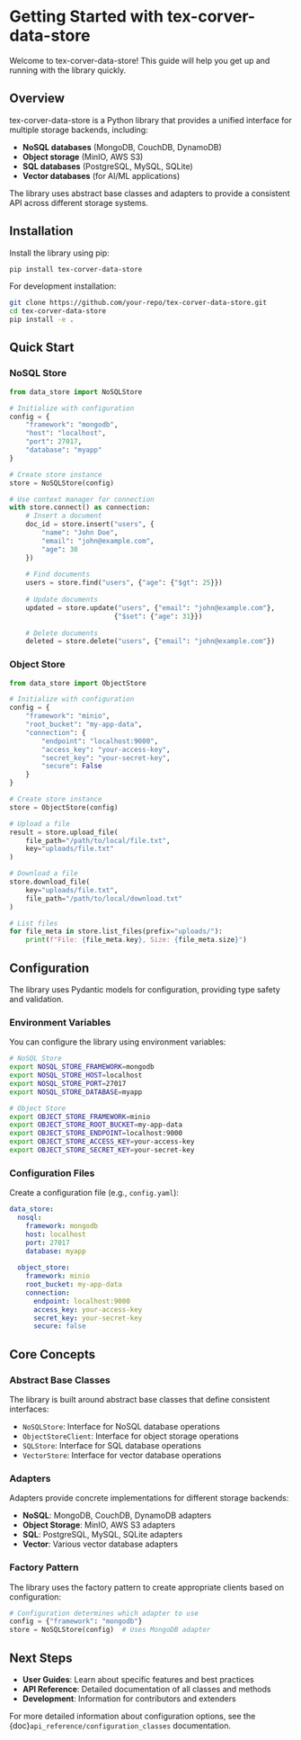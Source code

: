 # Getting Started with tex-corver-data-store

Welcome to tex-corver-data-store! This guide will help you get up and running with the library quickly.

## Overview

tex-corver-data-store is a Python library that provides a unified interface for multiple storage backends, including:

- **NoSQL databases** (MongoDB, CouchDB, DynamoDB)
- **Object storage** (MinIO, AWS S3)
- **SQL databases** (PostgreSQL, MySQL, SQLite)
- **Vector databases** (for AI/ML applications)

The library uses abstract base classes and adapters to provide a consistent API across different storage systems.

## Installation

Install the library using pip:

```bash
pip install tex-corver-data-store
```

For development installation:

```bash
git clone https://github.com/your-repo/tex-corver-data-store.git
cd tex-corver-data-store
pip install -e .
```

## Quick Start

### NoSQL Store

```python
from data_store import NoSQLStore

# Initialize with configuration
config = {
    "framework": "mongodb",
    "host": "localhost",
    "port": 27017,
    "database": "myapp"
}

# Create store instance
store = NoSQLStore(config)

# Use context manager for connection
with store.connect() as connection:
    # Insert a document
    doc_id = store.insert("users", {
        "name": "John Doe",
        "email": "john@example.com",
        "age": 30
    })
    
    # Find documents
    users = store.find("users", {"age": {"$gt": 25}})
    
    # Update documents
    updated = store.update("users", {"email": "john@example.com"}, 
                          {"$set": {"age": 31}})
    
    # Delete documents
    deleted = store.delete("users", {"email": "john@example.com"})
```

### Object Store

```python
from data_store import ObjectStore

# Initialize with configuration
config = {
    "framework": "minio",
    "root_bucket": "my-app-data",
    "connection": {
        "endpoint": "localhost:9000",
        "access_key": "your-access-key",
        "secret_key": "your-secret-key",
        "secure": False
    }
}

# Create store instance
store = ObjectStore(config)

# Upload a file
result = store.upload_file(
    file_path="/path/to/local/file.txt",
    key="uploads/file.txt"
)

# Download a file
store.download_file(
    key="uploads/file.txt",
    file_path="/path/to/local/download.txt"
)

# List files
for file_meta in store.list_files(prefix="uploads/"):
    print(f"File: {file_meta.key}, Size: {file_meta.size}")
```

## Configuration

The library uses Pydantic models for configuration, providing type safety and validation.

### Environment Variables

You can configure the library using environment variables:

```bash
# NoSQL Store
export NOSQL_STORE_FRAMEWORK=mongodb
export NOSQL_STORE_HOST=localhost
export NOSQL_STORE_PORT=27017
export NOSQL_STORE_DATABASE=myapp

# Object Store
export OBJECT_STORE_FRAMEWORK=minio
export OBJECT_STORE_ROOT_BUCKET=my-app-data
export OBJECT_STORE_ENDPOINT=localhost:9000
export OBJECT_STORE_ACCESS_KEY=your-access-key
export OBJECT_STORE_SECRET_KEY=your-secret-key
```

### Configuration Files

Create a configuration file (e.g., `config.yaml`):

```yaml
data_store:
  nosql:
    framework: mongodb
    host: localhost
    port: 27017
    database: myapp
  
  object_store:
    framework: minio
    root_bucket: my-app-data
    connection:
      endpoint: localhost:9000
      access_key: your-access-key
      secret_key: your-secret-key
      secure: false
```

## Core Concepts

### Abstract Base Classes

The library is built around abstract base classes that define consistent interfaces:

- `NoSQLStore`: Interface for NoSQL database operations
- `ObjectStoreClient`: Interface for object storage operations
- `SQLStore`: Interface for SQL database operations
- `VectorStore`: Interface for vector database operations

### Adapters

Adapters provide concrete implementations for different storage backends:

- **NoSQL**: MongoDB, CouchDB, DynamoDB adapters
- **Object Storage**: MinIO, AWS S3 adapters
- **SQL**: PostgreSQL, MySQL, SQLite adapters
- **Vector**: Various vector database adapters

### Factory Pattern

The library uses the factory pattern to create appropriate clients based on configuration:

```python
# Configuration determines which adapter to use
config = {"framework": "mongodb"}
store = NoSQLStore(config)  # Uses MongoDB adapter
```

## Next Steps

- **User Guides**: Learn about specific features and best practices
- **API Reference**: Detailed documentation of all classes and methods
- **Development**: Information for contributors and extenders

For more detailed information about configuration options, see the {doc}`api_reference/configuration_classes` documentation.